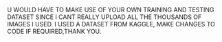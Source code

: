 U WOULD HAVE TO MAKE USE OF YOUR OWN TRAINING AND TESTING DATASET SINCE I CANT REALLY UPLOAD ALL THE THOUSANDS OF IMAGES I USED. I USED A DATASET FROM KAGGLE, MAKE CHANGES TO CODE IF REQUIRED,THANK YOU.
